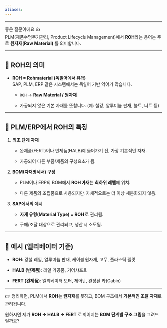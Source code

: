 ```yaml
---
aliases:
---
```

---

좋은 질문이에요 👍  
PLM(제품수명주기관리, Product Lifecycle Management)에서 **ROH**라는 용어는 주로 **원자재(Raw Material)** 를 의미합니다.

---

## 📌 ROH의 의미

- **ROH = Rohmaterial (독일어에서 유래)**  
    SAP, PLM, ERP 같은 시스템에서는 독일어 기반 약어가 많습니다.
    
    - `ROH` → **Raw Material / 원자재**
        
    - 가공되지 않은 기본 자재를 뜻합니다. (예: 철강, 알루미늄 판재, 볼트, 너트 등)
        

---

## 📌 PLM/ERP에서 ROH의 특징

1. **최초 단계 자재**
    
    - 완제품(FERT)이나 반제품(HALB)에 들어가기 전, 가장 기본적인 자재.
        
    - 가공되어 다른 부품/제품의 구성요소가 됨.
        
2. **BOM(자재명세서) 구성**
    
    - PLM이나 ERP의 BOM에서 **ROH 자재**는 **최하위 레벨**에 위치.
        
    - 다른 제품의 조립품으로 사용되지만, 자체적으로는 더 이상 세분화되지 않음.
        
3. **SAP에서의 예시**
    
    - **자재 유형(Material Type) = ROH** 로 관리됨.
        
    - 구매/조달 대상으로 관리되고, 생산 시 소모됨.
        

---

## 📌 예시 (엘리베이터 기준)

- **ROH**: 강철 레일, 알루미늄 판재, 케이블 원자재, 고무, 플라스틱 펠릿
    
- **HALB (반제품)**: 레일 가공품, 기어샤프트
    
- **FERT (완제품)**: 엘리베이터 모터, 제어반, 완성된 카(Cabin)
    

---

👉 정리하면, PLM에서 **ROH는 원자재**를 뜻하고, BOM 구조에서 **기본적인 조달 자재**로 관리됩니다.

원하시면 제가 **ROH → HALB → FERT** 로 이어지는 **BOM 단계별 구조 그림**을 그려드릴까요?